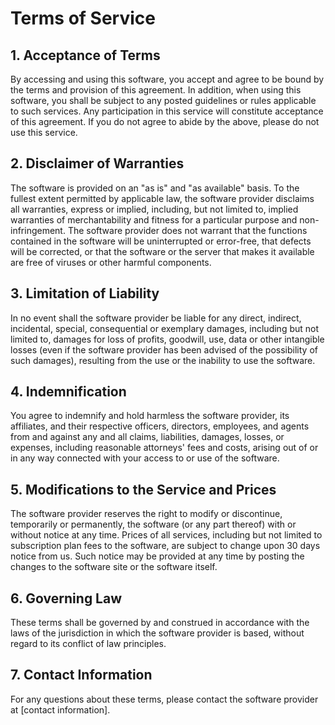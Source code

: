 # Terms of Service

## 1. Acceptance of Terms
By accessing and using this software, you accept and agree to be bound by the terms and provision of this agreement. In addition, when using this software, you shall be subject to any posted guidelines or rules applicable to such services. Any participation in this service will constitute acceptance of this agreement. If you do not agree to abide by the above, please do not use this service.

## 2. Disclaimer of Warranties
The software is provided on an "as is" and "as available" basis. To the fullest extent permitted by applicable law, the software provider disclaims all warranties, express or implied, including, but not limited to, implied warranties of merchantability and fitness for a particular purpose and non-infringement. The software provider does not warrant that the functions contained in the software will be uninterrupted or error-free, that defects will be corrected, or that the software or the server that makes it available are free of viruses or other harmful components.

## 3. Limitation of Liability
In no event shall the software provider be liable for any direct, indirect, incidental, special, consequential or exemplary damages, including but not limited to, damages for loss of profits, goodwill, use, data or other intangible losses (even if the software provider has been advised of the possibility of such damages), resulting from the use or the inability to use the software.

## 4. Indemnification
You agree to indemnify and hold harmless the software provider, its affiliates, and their respective officers, directors, employees, and agents from and against any and all claims, liabilities, damages, losses, or expenses, including reasonable attorneys' fees and costs, arising out of or in any way connected with your access to or use of the software.

## 5. Modifications to the Service and Prices
The software provider reserves the right to modify or discontinue, temporarily or permanently, the software (or any part thereof) with or without notice at any time. Prices of all services, including but not limited to subscription plan fees to the software, are subject to change upon 30 days notice from us. Such notice may be provided at any time by posting the changes to the software site or the software itself.

## 6. Governing Law
These terms shall be governed by and construed in accordance with the laws of the jurisdiction in which the software provider is based, without regard to its conflict of law principles.

## 7. Contact Information
For any questions about these terms, please contact the software provider at [contact information].
